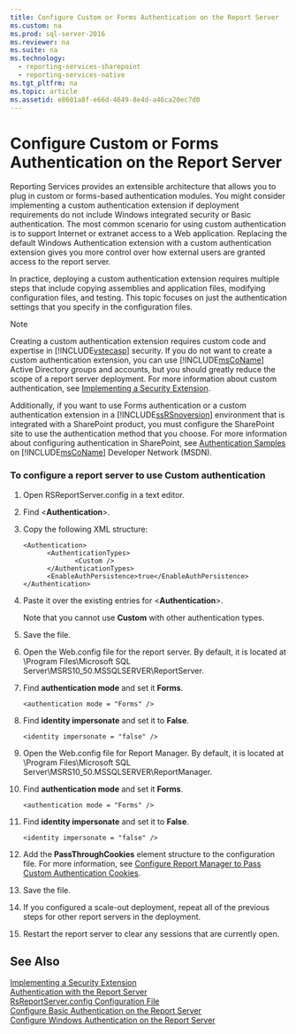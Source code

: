 ```yaml
---
title: Configure Custom or Forms Authentication on the Report Server
ms.custom: na
ms.prod: sql-server-2016
ms.reviewer: na
ms.suite: na
ms.technology: 
  - reporting-services-sharepoint
  - reporting-services-native
ms.tgt_pltfrm: na
ms.topic: article
ms.assetid: e8601a8f-e66d-4649-8e4d-a46ca20ec7d0
---
```

# Configure Custom or Forms Authentication on the Report Server
  Reporting Services provides an extensible architecture that allows you to plug in custom or forms-based authentication modules. You might consider implementing a custom authentication extension if deployment requirements do not include Windows integrated security or Basic authentication. The most common scenario for using custom authentication is to support Internet or extranet access to a Web application. Replacing the default Windows Authentication extension with a custom authentication extension gives you more control over how external users are granted access to the report server.  
  
 In practice, deploying a custom authentication extension requires multiple steps that include copying assemblies and application files, modifying configuration files, and testing. This topic focuses on just the authentication settings that you specify in the configuration files.  
  
> [!NOTE]  
>  Creating a custom authentication extension requires custom code and expertise in [!INCLUDE[vstecasp](../../Topics/TopicNameContainA/includes/vstecasp_md.md)] security. If you do not want to create a custom authentication extension, you can use [!INCLUDE[msCoName](../../Topics/TopicNameContainA/includes/msCoName_md.md)] Active Directory groups and accounts, but you should greatly reduce the scope of a report server deployment. For more information about custom authentication, see [Implementing a Security Extension](../Topic/Implementing%20a%20Security%20Extension.md).  
  
 Additionally, if you want to use Forms authentication or a custom authentication extension in a [!INCLUDE[ssRSnoversion](../../Topics/TopicNameContainA/includes/ssRSnoversion_md.md)] environment that is integrated with a SharePoint product, you must configure the SharePoint site to use the authentication method that you choose. For more information about configuring authentication in SharePoint, see [Authentication Samples](http://go.microsoft.com/fwlink/?LinkId=115575) on [!INCLUDE[msCoName](../../Topics/TopicNameContainA/includes/msCoName_md.md)] Developer Network (MSDN).  
  
### To configure a report server to use Custom authentication  
  
1.  Open RSReportServer.config in a text editor.  
  
2.  Find <**Authentication**>.  
  
3.  Copy the following XML structure:  
  
    ```  
    <Authentication>  
          <AuthenticationTypes>  
                 <Custom />  
          </AuthenticationTypes>  
          <EnableAuthPersistence>true</EnableAuthPersistence>  
    </Authentication>  
    ```  
  
4.  Paste it over the existing entries for <**Authentication**>.  
  
     Note that you cannot use **Custom** with other authentication types.  
  
5.  Save the file.  
  
6.  Open the Web.config file for the report server. By default, it is located at \Program Files\Microsoft SQL Server\MSRS10_50.MSSQLSERVER\ReportServer.  
  
7.  Find **authentication mode** and set it **Forms**.  
  
    ```  
    <authentication mode = "Forms" />  
    ```  
  
8.  Find **identity impersonate** and set it to **False**.  
  
    ```  
    <identity impersonate = "false" />  
    ```  
  
9. Open the Web.config file for Report Manager. By default, it is located at \Program Files\Microsoft SQL Server\MSRS10_50.MSSQLSERVER\ReportManager.  
  
10. Find **authentication mode** and set it **Forms**.  
  
    ```  
    <authentication mode = "Forms" />  
    ```  
  
11. Find **identity impersonate** and set it to **False**.  
  
    ```  
    <identity impersonate = "false" />  
    ```  
  
12. Add the **PassThroughCookies** element structure to the configuration file. For more information, see [Configure Report Manager to Pass Custom Authentication Cookies](../../Topics/TopicNameNotContainA/Configure-Report-Manager-to-Pass-Custom-Authentication-Cookies.md).  
  
13. Save the file.  
  
14. If you configured a scale-out deployment, repeat all of the previous steps for other report servers in the deployment.  
  
15. Restart the report server to clear any sessions that are currently open.  
  
## See Also  
 [Implementing a Security Extension](../Topic/Implementing%20a%20Security%20Extension.md)   
 [Authentication with the Report Server](../../Topics/TopicNameNotContainA/Authentication-with-the-Report-Server.md)   
 [RsReportServer.config Configuration File](../../Topics/TopicNameNotContainA/RsReportServer.config-Configuration-File.md)   
 [Configure Basic Authentication on the Report Server](../../Topics/TopicNameNotContainA/Configure-Basic-Authentication-on-the-Report-Server.md)   
 [Configure Windows Authentication on the Report Server](../../Topics/TopicNameNotContainA/Configure-Windows-Authentication-on-the-Report-Server.md)  
  
  